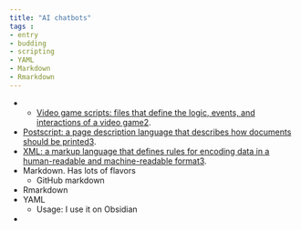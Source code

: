 ```yaml
---
title: "AI chatbots"
tags :
- entry
- budding
- scripting
- YAML
- Markdown
- Rmarkdown
---
```

- -   [Video game scripts: files that define the logic, events, and interactions of a video game](https://doc.stride3d.net/latest/en/manual/scripts/types-of-script.html)[2](https://doc.stride3d.net/latest/en/manual/scripts/types-of-script.html).
-   [Postscript: a page description language that describes how documents should be printed](https://ontopia.net/i18n/script-types.jsp)[3](https://ontopia.net/i18n/script-types.jsp).
-   [XML: a markup language that defines rules for encoding data in a human-readable and machine-readable format](https://ontopia.net/i18n/script-types.jsp)[3](https://ontopia.net/i18n/script-types.jsp).
- Markdown. Has lots of flavors
	- GitHub markdown
- Rmarkdown
- YAML
	- Usage: I use it on Obsidian
- 

